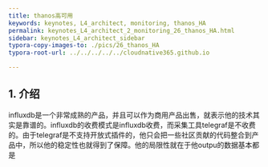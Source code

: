 ```yaml
---
title: thanos高可用
keywords: keynotes, L4_architect, monitoring, thanos_HA
permalink: keynotes_L4_architect_2_monitoring_26_thanos_HA.html
sidebar: keynotes_L4_architect_sidebar
typora-copy-images-to: ./pics/26_thanos_HA
typora-root-url: ../../../../../cloudnative365.github.io

---
```


## 1. 介绍

influxdb是一个非常成熟的产品，并且可以作为商用产品出售，就表示他的技术其实是靠谱的。influxdb的收费模式是influxdb收费，而采集工具telegraf是不收费的。由于telegraf是不支持开放式插件的，他只会把一些社区贡献的代码整合到产品中，所以他的稳定性也就得到了保障。他的局限性就在于他outpu的数据基本都是

